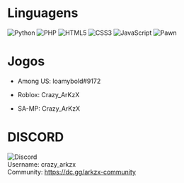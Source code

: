 # Linguagens
![Python](https://img.shields.io/badge/python-3670A0?style=for-the-badge&logo=python&logoColor=ffdd54)
![PHP](https://img.shields.io/badge/php-%23777BB4.svg?style=for-the-badge&logo=php&logoColor=white)
![HTML5](https://img.shields.io/badge/html5-%23E34F26.svg?style=for-the-badge&logo=html5&logoColor=white)
![CSS3](https://img.shields.io/badge/css3-%231572B6.svg?style=for-the-badge&logo=css3&logoColor=white)
![JavaScript](https://img.shields.io/badge/javascript-%23323330.svg?style=for-the-badge&logo=javascript&logoColor=%23F7DF1E)
![Pawn](https://camo.githubusercontent.com/d0f8d724db743182485eba909631e92c90a32ee39923fbb4fc914ef047ca9377/68747470733a2f2f696d672e736869656c64732e696f2f62616467652f4c616e67756167652d5041574e2d6f72616e6765)



# Jogos
* Among US: loamybold#9172

* Roblox: Crazy_ArKzX
  
* SA-MP: Crazy_ArKzX

# DISCORD
![Discord](https://img.shields.io/badge/Discord-%235865F2.svg?style=for-the-badge&logo=discord&logoColor=white)<br>
Username: crazy_arkzx<br>Community: https://dc.gg/arkzx-community
